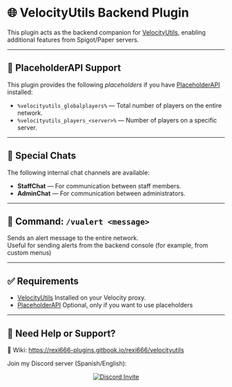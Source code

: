 # 🌐 VelocityUtils Backend Plugin

This plugin acts as the backend companion for [VelocityUtils](https://github.com/Rexi666/VelocityUtils), enabling additional features from Spigot/Paper servers.

---

## 🧩 PlaceholderAPI Support

This plugin provides the following *placeholders* if you have [PlaceholderAPI](https://www.spigotmc.org/resources/placeholderapi.6245/) installed:

- `%velocityutils_globalplayers%` — Total number of players on the entire network.
- `%velocityutils_players_<server>%` — Number of players on a specific server.

---

## 💬 Special Chats

The following internal chat channels are available:

- **StaffChat** — For communication between staff members.
- **AdminChat** — For communication between administrators.

---

## 🚨 Command: `/vualert <message>`

Sends an alert message to the entire network.  
Useful for sending alerts from the backend console (for example, from custom menus)

---

## ✅ Requirements

- [VelocityUtils](https://github.com/Rexi666/VelocityUtils) Installed on your Velocity proxy.
- [PlaceholderAPI](https://www.spigotmc.org/resources/placeholderapi.6245/) Optional, only if you want to use placeholders

---

## 💬 Need Help or Support?
📖 Wiki: https://rexi666-plugins.gitbook.io/rexi666/velocityutils

Join my Discord server (Spanish/English):
<p align="center">
  <a href="https://discord.com/invite/a3zkKtrjTr">
    <img src="https://discordapp.com/api/guilds/1025688556779360266/widget.png?style=banner3" alt="Discord Invite"/>
  </a>
</p>